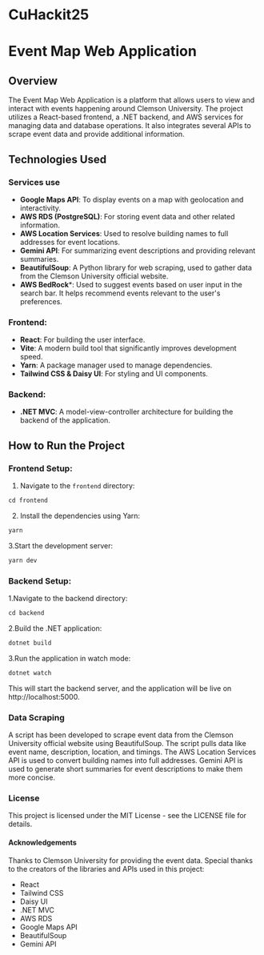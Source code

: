 # CuHackit25


# Event Map Web Application

## Overview

The Event Map Web Application is a platform that allows users to view and interact with events happening around Clemson University. The project utilizes a React-based frontend, a .NET backend, and AWS services for managing data and database operations. It also integrates several APIs to scrape event data and provide additional information.

## Technologies Used

### Services use
- **Google Maps API**: To display events on a map with geolocation and interactivity.
- **AWS RDS (PostgreSQL)**: For storing event data and other related information.
- **AWS Location Services**: Used to resolve building names to full addresses for event locations.
- **Gemini API**: For summarizing event descriptions and providing relevant summaries.
- **BeautifulSoup**: A Python library for web scraping, used to gather data from the Clemson University official website.
- **AWS BedRock***:  Used to suggest events based on user input in the search bar. It helps recommend events relevant to the user's preferences.


### Frontend:
- **React**: For building the user interface.
- **Vite**: A modern build tool that significantly improves development speed.
- **Yarn**: A package manager used to manage dependencies.
- **Tailwind CSS & Daisy UI**: For styling and UI components.

### Backend:
- **.NET MVC**: A model-view-controller architecture for building the backend of the application.

## How to Run the Project

### Frontend Setup:
1. Navigate to the `frontend` directory:

```ruby
cd frontend
```

2. Install the dependencies using Yarn:
```ruby
yarn
```

3.Start the development server:
```ruby
yarn dev
```

### Backend Setup:
1.Navigate to the backend directory:
```ruby
cd backend
```


2.Build the .NET application:
 ```ruby
dotnet build
```


3.Run the application in watch mode:
 ```ruby
dotnet watch
  ```
This will start the backend server, and the application will be live on http://localhost:5000.


### Data Scraping

A script has been developed to scrape event data from the Clemson University official website using BeautifulSoup.
The script pulls data like event name, description, location, and timings.
The AWS Location Services API is used to convert building names into full addresses.
Gemini API is used to generate short summaries for event descriptions to make them more concise.

### License
This project is licensed under the MIT License - see the LICENSE file for details.

#### Acknowledgements
Thanks to Clemson University for providing the event data.
Special thanks to the creators of the libraries and APIs used in this project:
- React
- Tailwind CSS
- Daisy UI
- .NET MVC
- AWS RDS
- Google Maps API
- BeautifulSoup
- Gemini API


   
